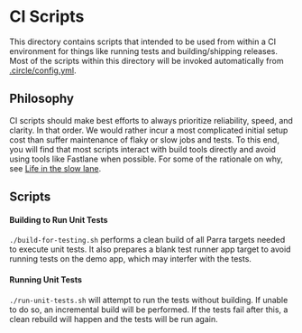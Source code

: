 # CI Scripts

This directory contains scripts that intended to be used from within a CI environment for things like running tests and building/shipping releases. Most of the scripts within this directory will be invoked automatically from [.circle/config.yml](https://github.com/Parra-Inc/parra-ios-sdk/blob/main/.circleci/config.yml).

## Philosophy

CI scripts should make best efforts to always prioritize reliability, speed, and clarity. In that order. We would rather incur a most complicated initial setup cost than suffer maintenance of flaky or slow jobs and tests. To this end, you will find that most scripts interact with build tools directly and avoid using tools like Fastlane when possible. For some of the rationale on why, see [Life in the slow lane](https://silverhammermba.github.io/blog/2019/03/12/slowlane).

## Scripts

#### Building to Run Unit Tests

`./build-for-testing.sh` performs a clean build of all Parra targets needed to execute unit tests. It also prepares a blank test runner app target to avoid running tests on the demo app, which may interfer with the tests.

#### Running Unit Tests

`./run-unit-tests.sh` will attempt to run the tests without building. If unable to do so, an incremental build will be performed. If the tests fail after this, a clean rebuild will happen and the tests will be run again.
